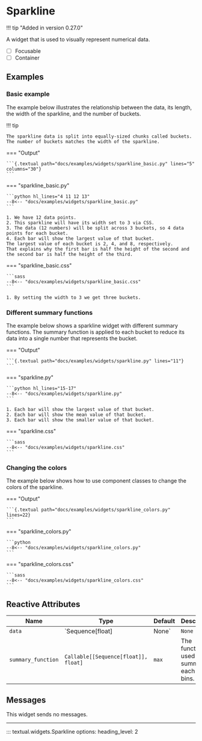# Sparkline

!!! tip "Added in version 0.27.0"

A widget that is used to visually represent numerical data.

- [ ] Focusable
- [ ] Container

## Examples

### Basic example

The example below illustrates the relationship between the data, its length, the width of the sparkline, and the number of buckets.

!!! tip

    The sparkline data is split into equally-sized chunks called buckets.
    The number of buckets matches the width of the sparkline.

=== "Output"

    ```{.textual path="docs/examples/widgets/sparkline_basic.py" lines="5" columns="30"}
    ```

=== "sparkline_basic.py"

    ```python hl_lines="4 11 12 13"
    --8<-- "docs/examples/widgets/sparkline_basic.py"
    ```

    1. We have 12 data points.
    2. This sparkline will have its width set to 3 via CSS.
    3. The data (12 numbers) will be split across 3 buckets, so 4 data points for each bucket.
    4. Each bar will show the largest value of that bucket.
    The largest value of each bucket is 2, 4, and 8, respectively.
    That explains why the first bar is half the height of the second and the second bar is half the height of the third.

=== "sparkline_basic.css"

    ```sass
    --8<-- "docs/examples/widgets/sparkline_basic.css"
    ```

    1. By setting the width to 3 we get three buckets.

### Different summary functions

The example below shows a sparkline widget with different summary functions.
The summary function is applied to each bucket to reduce its data into a single number that represents the bucket.

=== "Output"

    ```{.textual path="docs/examples/widgets/sparkline.py" lines="11"}
    ```

=== "sparkline.py"

    ```python hl_lines="15-17"
    --8<-- "docs/examples/widgets/sparkline.py"
    ```

    1. Each bar will show the largest value of that bucket.
    2. Each bar will show the mean value of that bucket.
    3. Each bar will show the smaller value of that bucket.

=== "sparkline.css"

    ```sass
    --8<-- "docs/examples/widgets/sparkline.css"
    ```

### Changing the colors

The example below shows how to use component classes to change the colors of the sparkline.

=== "Output"

    ```{.textual path="docs/examples/widgets/sparkline_colors.py" lines=22}
    ```

=== "sparkline_colors.py"

    ```python
    --8<-- "docs/examples/widgets/sparkline_colors.py"
    ```

=== "sparkline_colors.css"

    ```sass
    --8<-- "docs/examples/widgets/sparkline_colors.css"
    ```


## Reactive Attributes

| Name      | Type  | Default     | Description                                        |
| --------- | ----- | ----------- | -------------------------------------------------- |
| `data` | `Sequence[float] | None` | `None` | The data represented by the sparkline. |
| `summary_function` | `Callable[[Sequence[float]], float]` | `max` | The function used to summarise each of the bins. |


## Messages

This widget sends no messages.

---


::: textual.widgets.Sparkline
    options:
      heading_level: 2
